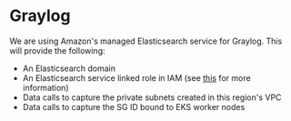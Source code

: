 # Graylog

We are using Amazon's managed Elasticsearch service for Graylog. This will
provide the following:

* An Elasticsearch domain
* An Elasticsearch service linked role in IAM (see [this](https://github.com/terraform-providers/terraform-provider-aws/issues/5218) for more information)
* Data calls to capture the private subnets created in this region's VPC
* Data calls to capture the SG ID bound to EKS worker nodes
